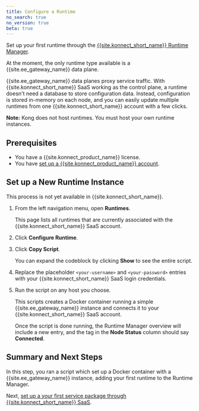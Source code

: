 ```yaml
---
title: Configure a Runtime
no_search: true
no_version: true
beta: true
---
```


Set up your first runtime through the
[{{site.konnect_short_name}} Runtime Manager](/konnect/runtime-manager).

At the moment, the only runtime type available is a {{site.ee_gateway_name}}
data plane.

{{site.ee_gateway_name}} data planes proxy service traffic. With
{{site.konnect_short_name}} SaaS working as the control plane, a
runtime doesn't need a database to store configuration data. Instead,
configuration is stored in-memory on each node, and you can easily update
multiple runtimes from one {{site.konnect_short_name}} account with a few clicks.

<div class="alert alert-ee blue">
<b>Note:</b> Kong does not host runtimes. You must host your own runtime
instances.
</div>

## Prerequisites

* You have a {{site.konnect_product_name}} license.
* You have [set up a {{site.konnect_product_name}} account](/konnect/access-account).

## Set up a New Runtime Instance

<div class="alert alert-ee warning">
This process is not yet available in {{site.konnect_short_name}}.
</div>

1. From the left navigation menu, open **Runtimes**.

    This page lists all runtimes that are currently associated with the
    {{site.konnect_short_name}} SaaS account.

2. Click **Configure Runtime**.

3. Click **Copy Script**.

    You can expand the codeblock by clicking **Show** to see the entire script.

4. Replace the placeholder `<your-username>` and `<your-password>` entries with
your {{site.konnect_short_name}} SaaS login credentials.

5. Run the script on any host you choose.

    This scripts creates a Docker container running a simple
    {{site.ee_gateway_name}} instance and connects it to your
    {{site.konnect_short_name}} SaaS account.

    Once the script is done running, the Runtime Manager overview will include
    a new entry, and the tag in the **Node Status** column should say
    **Connected**.

## Summary and Next Steps

In this step, you ran a script which set up a Docker container with a
{{site.ee_gateway_name}} instance, adding your first runtime to the Runtime
Manager.

Next, [set up a your first service package through {{site.konnect_short_name}} SaaS](/konnect/getting-started/configure-service).
